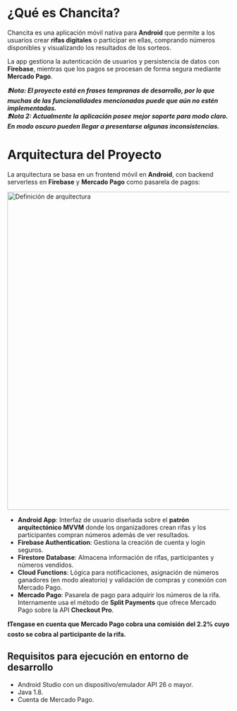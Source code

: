# ¿Qué es Chancita?

Chancita es una aplicación móvil nativa para **Android** que permite a los usuarios crear **rifas digitales** o participar en ellas, comprando números disponibles y visualizando los resultados de los sorteos.

La app gestiona la autenticación de usuarios y persistencia de datos con **Firebase**, mientras que los pagos se procesan de forma segura mediante **Mercado Pago**.

***❗Nota: El proyecto está en frases tempranas de desarrollo, por lo que muchas de las funcionalidades mencionadas puede que aún no estén implementadas.***<br/>
***❗Nota 2: Actualmente la aplicación posee mejor soporte para modo claro. En modo oscuro pueden llegar a presentarse algunas inconsistencias.***

# Arquitectura del Proyecto

La arquitectura se basa en un frontend móvil en **Android**, con backend serverless en **Firebase** y **Mercado Pago** como pasarela de pagos:

<img width="1280" height="720" alt="Definición de arquitectura" src="https://github.com/user-attachments/assets/3a245d78-73e1-4d93-a13f-92494e288b49" />

- **Android App**: Interfaz de usuario diseñada sobre el **patrón arquitectónico MVVM** donde los organizadores crean rifas y los participantes compran números además de ver resultados.  
- **Firebase Authentication**: Gestiona la creación de cuenta y login seguros.
- **Firestore Database**: Almacena información de rifas, participantes y números vendidos.
- **Cloud Functions**: Lógica para notificaciones, asignación de números ganadores (en modo aleatorio) y validación de compras y conexión con Mercado Pago.
- **Mercado Pago**: Pasarela de pago para adquirir los números de la rifa. Internamente usa el método de **Split Payments** que ofrece Mercado Pago sobre la API **Checkout Pro**.

**❗Tengase en cuenta que Mercado Pago cobra una comisión del 2.2% cuyo costo se cobra al participante de la rifa.**

## Requisitos para ejecución en entorno de desarrollo
- Android Studio con un dispositivo/emulador API 26 o mayor.
- Java 1.8.
- Cuenta de Mercado Pago.
